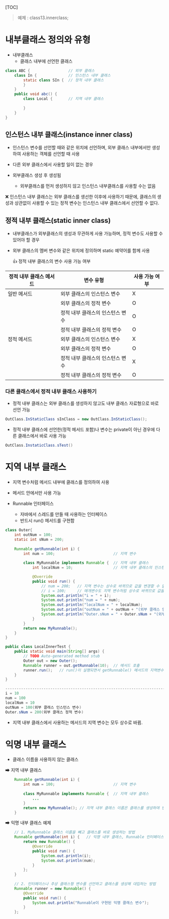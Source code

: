 [TOC]

> 예제 : class13.innerclass;

# 내부클래스 정의와 유형

- 내부클래스
  - 클래스 내부에 선언한 클래스

```java
class ABC {					// 외부 클래스
	class In {				// 인스턴스 내부 클래스
		static class SIn {	// 정적 내부 클래스
		}
	}
	public void abc() {
		class Local {		// 지역 내부 클래스
		
		}
	}
}
```



## 인스턴스 내부 클래스(instance inner class)

- 인스턴스 변수를 선언할 때와 같은 위치에 선언하며, 외부 클래스 내부에서만 생성하여 사용하는 객체를 선언할 때 사용



- 다른 외부 클래스에서 사용할 일이 없는 경우
- 외부클래스 생성 후 생성됨
  - 외부클래스를 먼저 생성하지 않고 인스턴스 내부클래스를 사용할 수는 없음



❌ 인스턴스 내부 클래스는 외부 클래스를 생선한 이후에 사용하기 때문에, 클래스의 생성과 상관없이 사용할 수 있는 정적 변수는 인스턴스 내부 클래스에서 선언할 수 없다.



## 정적 내부 클래스(static inner class)

- 내부클래스가 외부클래스의 생성과 무관하게 사용 가능하며, 정적 변수도 사용할 수 있어야 할 경우

- 외부 클래스의 멤버 변수와 같은 위치에 정의하며 static 예약어를 함께 사용

  👍 정적 내부 클래스의 변수 사용 가능 여부

| 정적 내부 클래스 메서드 | 변수 유형                        | 사용 가능 여부 |
| ----------------------- | -------------------------------- | -------------- |
| 일반 메서드             | 외부 클래스의 인스턴스 변수      | X              |
|                         | 외부 클래스의 정적 변수          | O              |
|                         | 정적 내부 클래스의 인스턴스 변수 | O              |
|                         | 정적 내부 클래스의 정적 변수     | O              |
| 정적 메서드             | 외부 클래스의 인스턴스 변수      | X              |
|                         | 외부 클래스의 정적 변수          | O              |
|                         | 정적 내부 클래스의 인스턴스 변수 | X              |
|                         | 정적 내부 클래스의 정적 변수     | O              |



### 다른 클래스에서 정적 내부 클래스 사용하기

- 정적 내부 클래스는 외부 클래스를 생성하지 않고도 내부 클래스 자료형으로 바로 선언 가능

```java
OutClass.InStaticClass sInClass = new OutClass.InStaticClass();
```

- 정적 내부 클래스에 선언한(정적 메서드 포함)나 변수는 private이 아닌 경우에 다른 클래스에서 바로 사용 가능

```java
OutClass.InstaticClass.sTest()	
```





# 지역 내부 클래스

- 지역 변수처럼 메서드 내부에 클래스를 정의하여 사용
- 메서드 안에서만 사용 가능



- Runnable 인터페이스
  - 자바에서 스레드를 만들 때 사용하는 인터페이스
  - 반드시 run() 메서드를 구현함



```java
class Outer{
	int outNum = 100;
	static int sNum = 200;
	
	Runnable getRunnable(int i) {	
		int num = 100;							// 지역 변수
		
		class MyRunnable implements Runnable {	// 지역 내부 클래스
			int localNum = 10;					// 지역 내부 클래스의 인스턴스 변수

			@Override
			public void run() {
				// num = 200;	// 지역 변수는 상수로 바뀌므로 값을 변경할 수 없어 오류 발생
				// i = 100;		// 매개변수도 지역 변수처럼 상수로 바뀌므로 값을 변경할 수 없어 오류 발생
				System.out.println("i = " + i);
				System.out.println("num = " + num);
				System.out.println("localNum = " + localNum);
				System.out.println("outNum = " + outNum + "(외부 클래스 인스턴스 변수)");
				System.out.println("Outer.sNum = " + Outer.sNum + "(외부 클래스 정적 변수)");
			}
		}
		return new MyRunnable();
	}
}

public class LocalInnerTest {
	public static void main(String[] args) {
		// TODO Auto-generated method stub
		Outer out = new Outer();
		Runnable runner = out.getRunnable(10);	// 메서드 호출 
		runner.run();	// run()이 실행되면서 getRunnable() 메서드의 지역변수가 사용됨
	}
}

--------------------------------------------------------------------------------------------------------------------------------
i = 10
num = 100
localNum = 10
outNum = 100(외부 클래스 인스턴스 변수)
Outer.sNum = 200(외부 클래스 정적 변수)
```

- 지역 내부 클래스에서 사용하는 메서드의 지역 변수는 모두 상수로 바뀜.

# 익명 내부 클래스

- 클래스 이름을 사용하지 않는 클래스

➡ 지역 내부 클래스

```java
	Runnable getRunnable(int i) {	
		int num = 100;							// 지역 변수
		
		class MyRunnable implements Runnable {	// 지역 내부 클래스
			...
		}
		return new MyRunnable(); // 지역 내부 클래스 이름은 클래스를 생성하여 반환할 때만 사용함.
	}
```

➡ 익명 내부 클래스 예제

```java
	// 1. MyRunnable 클래스 이름을 빼고 클래스를 바로 생성하는 방법
	Runnable getRunnable(int i) {	// 익명 내부 클래스, Runnable 인터페이스 생성
		return new Runnable() {
			@Override
			public void run() {
				System.out.println(i);
				System.out.println(num);
			}	
		};
	}
	
	// 2. 인터페이스나 추상 클래스형 변수를 선언하고 클래스를 생성해 대입하는 방법
	Runnable runner = new Runnable() {
		@Override
		public void run() {
			System.out.println("Runnable이 구현된 익명 클래스 변수");
		}
	};
```











